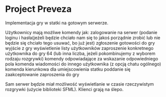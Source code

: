 # Project Preveza

Implementacja gry w statki na gotowym serwerze.

Użytkownicy mają możliwe komendy jak:
  zalogowanie na serwer (podanie loginu i hasła(jeżeli będzie chciało nam się to jakoś porządnie zrobić lub nie będzie się chciało tego usuwać, bo już jest)
  zgłoszenie gotowości do gry
  wyjście z gry
  wyświetlenie listy użytkowników
  zaproszenie konkretnego użytkownika do gry
  64 (lub inna liczba, jeżeli pokombinujemy z wyborem rodzaju rozgrywki) komendy odpowiadające za wskazanie odpowiedniego pola
  komenda wiadomości do innego użytkownika (z opcją chatu ogólnego)
  komenda kierunkowa dla umiejscowienia statku
  poddanie się
  zaakceptowanie zaproszenia do gry
  
Sam serwer będzie miał możliwość wyświetlanie w czasie rzeczywistym rozgrywki (użycie biblioteki SFML). Klienci grają na  ślepo.
